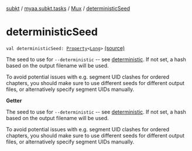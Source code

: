 [subkt](../../index.md) / [myaa.subkt.tasks](../index.md) / [Mux](index.md) / [deterministicSeed](./deterministic-seed.md)

# deterministicSeed

`val deterministicSeed: `[`Property`](https://docs.gradle.org/current/javadoc/org/gradle/api/provider/Property.html)`<`[`Long`](https://kotlinlang.org/api/latest/jvm/stdlib/kotlin/-long/index.html)`>` [(source)](https://github.com/Myaamori/SubKt/blob/0.1.11/src/main/kotlin/myaa/subkt/tasks/muxtask.kt#L588)

The seed to use for `--deterministic` -- see [deterministic](deterministic.md).
If not set, a hash based on the output filename will be used.

To avoid potential issues with e.g. segment UID clashes for ordered chapters,
you should make sure to use different seeds for different output files,
or alternatively specify segment UIDs manually.

**Getter**

The seed to use for `--deterministic` -- see [deterministic](deterministic.md).
If not set, a hash based on the output filename will be used.

To avoid potential issues with e.g. segment UID clashes for ordered chapters,
you should make sure to use different seeds for different output files,
or alternatively specify segment UIDs manually.

